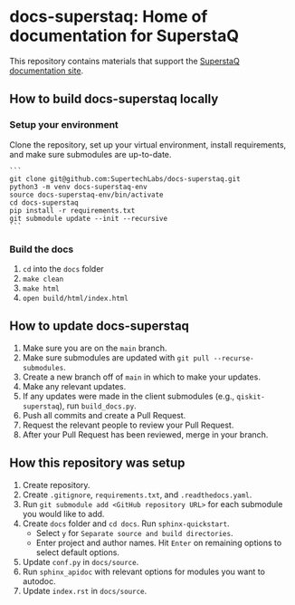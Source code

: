 docs-superstaq: Home of documentation for SuperstaQ
===================================================
This repository contains materials that support the [SuperstaQ documentation site](https://docs-superstaq.readthedocs.io/).

## How to build docs-superstaq locally
### Setup your environment

Clone the repository, set up your virtual environment, install requirements, and make sure submodules are up-to-date.

    ```
    git clone git@github.com:SupertechLabs/docs-superstaq.git
    python3 -m venv docs-superstaq-env
    source docs-superstaq-env/bin/activate
    cd docs-superstaq
    pip install -r requirements.txt
    git submodule update --init --recursive
    ```


### Build the docs
1. `cd` into the `docs` folder
0. `make clean`
0. `make html`
0. `open build/html/index.html`

## How to update docs-superstaq
1. Make sure you are on the `main` branch.
0. Make sure submodules are updated with `git pull --recurse-submodules`.
0. Create a new branch off of `main` in which to make your updates.
0. Make any relevant updates.
0. If any updates were made in the client submodules (e.g., `qiskit-superstaq`), run `build_docs.py`.
0. Push all commits and create a Pull Request.
0. Request the relevant people to review your Pull Request.
0. After your Pull Request has been reviewed, merge in your branch.

## How this repository was setup
1. Create repository.
0. Create `.gitignore`, `requirements.txt`, and `.readthedocs.yaml`.
0. Run `git submodule add <GitHub repository URL>` for each submodule you would like to add.
0. Create `docs` folder and `cd docs`. Run `sphinx-quickstart`.
    - Select `y` for `Separate source and build directories`.
    - Enter project and author names. Hit `Enter` on remaining options to select default options.
0. Update `conf.py` in `docs/source`.
0. Run `sphinx_apidoc` with relevant options for modules you want to autodoc.
0. Update `index.rst` in `docs/source`.